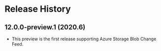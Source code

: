 # Release History

## 12.0.0-preview.1 (2020.6)
- This preview is the first release supporting Azure Storage Blob Change Feed.
